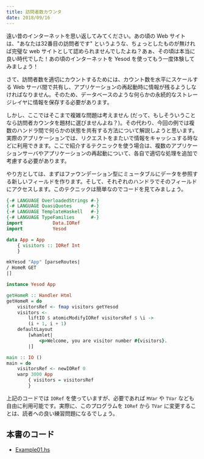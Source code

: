 ```yaml
---
title: 訪問者数カウンタ
date: 2018/09/16
---
```


遠い昔のインターネットを思い返してみてください。あの頃の Web サイトは、"あなたは32番目の訪問者です" というような、ちょっとしたものが無ければ完璧な web サイトとして認められませんでしたよね？あぁ、その頃は本当に良い時代でした！あの頃のインターネットを Yesod を使ってもう一度体験してみましょう！

さて、訪問者数を適切にカウントするためには、カウント数を水平にスケールする Web サーバ間で共有し、アプリケーションの再起動時に情報が残るようしなければなりません。そのため、データベースのような何らかの永続的なストレージレイヤに情報を保存する必要があります。

しかし、ここではそこまで複雑な問題は考えません (だって、もしそういうことなら訪問者カウンタを題材に選びませんよね？)。その代わり、今回の例では複数のハンドラ間で何らかの状態を共有する方法について解説しようと思います。実際のアプリケーションでは、リクエストをまたいで情報をキャッシュする時などに利用できます。ここで紹介するテクニックを使う場合は、複数のアプリケーションサーバやアプリケーションの再起動について、各自で適切な処理を追加で考慮する必要があります。

やり方としては、まずはファウンデーション型にミュータブルにデータを参照する新しいフィールドを作ります。そして、それぞれのハンドラでそのフィールドにアクセスします。このテクニックは簡単なのでコードを見てみましょう。

```haskell
{-# LANGUAGE OverloadedStrings #-}
{-# LANGUAGE QuasiQuotes       #-}
{-# LANGUAGE TemplateHaskell   #-}
{-# LANGUAGE TypeFamilies      #-}
import           Data.IORef
import           Yesod

data App = App
    { visitors :: IORef Int
    }

mkYesod "App" [parseRoutes|
/ HomeR GET
|]

instance Yesod App

getHomeR :: Handler Html
getHomeR = do
    visitorsRef <- fmap visitors getYesod
    visitors <-
        liftIO $ atomicModifyIORef visitorsRef $ \i ->
        (i + 1, i + 1)
    defaultLayout
        [whamlet|
            <p>Welcome, you are visitor number #{visitors}.
        |]

main :: IO ()
main = do
    visitorsRef <- newIORef 0
    warp 3000 App
        { visitors = visitorsRef
        }
```

上記のコードでは `IORef` を使っていますが、必要であれば `MVar` や `TVar` なども自由に利用可能です。実際に、このプログラムを `IORef` から `TVar` に変更することは、読者への良い練習問題になるでしょう。

## 本書のコード

- [Example01.hs](https://github.com/e-bigmoon/haskell-blog/tree/master/sample-code/yesod/examples/ex06/Example01.hs)